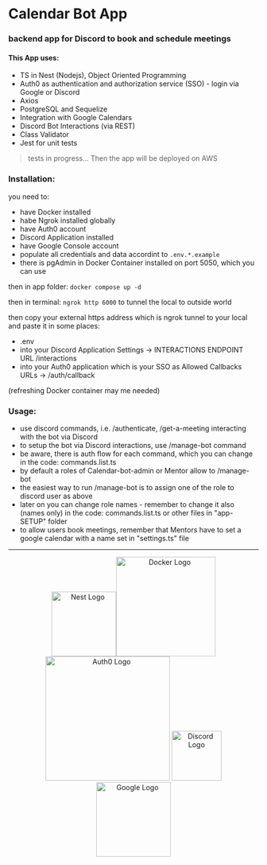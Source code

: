 # Calendar Bot App
### backend app for Discord to book and schedule meetings

#### This App uses:
- TS in Nest (Nodejs), Object Oriented Programming
- Auth0 as authentication and authorization service (SSO) - login via Google or Discord
- Axios
- PostgreSQL and Sequelize
- Integration with Google Calendars
- Discord Bot Interactions (via REST)
- Class Validator
- Jest for unit tests

> tests in progress... Then the app will be deployed on AWS

### Installation:
you need to:
- have Docker installed
- habe Ngrok installed globally
- have Auth0 account
- Discord Application installed
- have Google Console account
- populate all credentials and data accordint to `.env.*.example`
- there is pgAdmin in Docker Container installed on port 5050, which you can use

then in app folder:
`docker compose up -d`

then in terminal:
`ngrok http 6000`
to tunnel the local to outside world

then copy your external https address which is ngrok tunnel to your local and paste it in some places:
- .env
- into your Discord Application Settings -> INTERACTIONS ENDPOINT URL <https address>/interactions
- into your Auth0 application which is your SSO as Allowed Callbacks URLs -> <https address>/auth/callback

(refreshing Docker container may me needed)

### Usage:
- use discord commands, i.e. /authenticate, /get-a-meeting interacting with the bot via Discord
- to setup the bot via Discord interactions, use /manage-bot command
- be aware, there is auth flow for each command, which you can change in the code: commands.list.ts
- by default a roles of Calendar-bot-admin or Mentor allow to /manage-bot
- the easiest way to run /manage-bot is to assign one of the role to discord user as above
- later on you can change role names - remember to change it also (names only) in the code: commands.list.ts or other files in "app-SETUP" folder
- to allow users book meetings, remember that Mentors have to set a google calendar with a name set in "settings.ts" file

------------
<p align="center">
  <a href="http://nestjs.com/" target="blank"><img src="https://nestjs.com/img/logo-small.svg" width="130" alt="Nest Logo" /></a><a href="https://www.docker.com/" target="blank"><img src="https://logowik.com/content/uploads/images/301_docker.jpg" width="200" alt="Docker Logo" /></a><a href="https://auth0.com/" target="blank"><img src="https://upload.wikimedia.org/wikipedia/commons/thumb/5/5b/Logo_de_Auth0.svg/2560px-Logo_de_Auth0.svg.png" width="250" alt="Auth0 Logo" /></a>  <a href="https://discord.com/" target="blank"><img src="https://cdn.worldvectorlogo.com/logos/discord-4.svg" width="100" alt="Discord Logo" /></a> <a href="https://console.cloud.google.com/" target="blank"><img src="https://cdn1.iconfinder.com/data/icons/google-s-logo/150/Google_Icons-09-512.png" width="150" alt="Google Logo" /></a>
</p>
